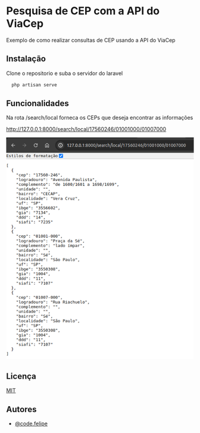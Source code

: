 
# Pesquisa de CEP com a API do ViaCep

Exemplo de como realizar consultas de CEP usando a API do ViaCep



## Instalação

Clone o repositorio e suba o servidor do laravel

```bash
  php artisan serve
```
    
## Funcionalidades

Na rota /search/local forneca os CEPs que deseja encontrar as informações

http://127.0.0.1:8000/search/local/17560246/01001000/01007000

<img src="/assets/exemplo.png">



## Licença

[MIT](https://choosealicense.com/licenses/mit/)


## Autores

- [@code.felipe](https://www.instagram.com/code.felipe)


